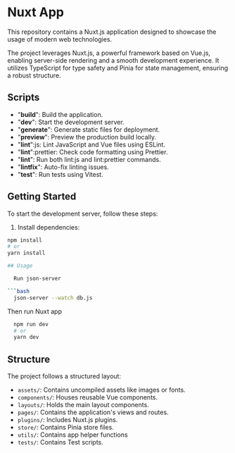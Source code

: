 # Nuxt App

This repository contains a Nuxt.js application designed to showcase the usage of modern web technologies.

The project leverages Nuxt.js, a powerful framework based on Vue.js, enabling server-side rendering and a smooth development experience. It utilizes TypeScript for type safety and Pinia for state management, ensuring a robust structure.

## Scripts

- "**build**": Build the application.
- "**dev**": Start the development server.
- "**generate**": Generate static files for deployment.
- "**preview**": Preview the production build locally.
- "**lint**":js: Lint JavaScript and Vue files using ESLint.
- "**lint**":prettier: Check code formatting using Prettier.
- "**lint**": Run both lint:js and lint:prettier commands.
- "**lintfix**": Auto-fix linting issues.
- "**test**": Run tests using Vitest.

## Getting Started

To start the development server, follow these steps:

1. Install dependencies:

```bash
npm install
# or
yarn install

## Usage

  Run json-server

```bash
  json-server --watch db.js
```

  Then run Nuxt app

```bash
  npm run dev
  # or
  yarn dev
```

## Structure

The project follows a structured layout:
- `assets/`: Contains uncompiled assets like images or fonts.
- `components/`: Houses reusable Vue components.
- `layouts/`: Holds the main layout components.
- `pages/`: Contains the application's views and routes.
- `plugins/`: Includes Nuxt.js plugins.
- `store/`: Contains Pinia store files.
- `utils/`: Contains app helper functions
- `tests/`: Contains Test scripts.
